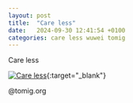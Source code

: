 ```yaml
---
layout: post
title:  "Care less"
date:   2024-09-30 12:41:54 +0100
categories: care less wuwei tomig
---
```

Care less

[![Care less](https://img.youtube.com/vi/zbA71WdVUoA/hqdefault.jpg)](https://www.youtube.com/watch?v=zbA71WdVUoA){:target="_blank"}


@tomig.org
